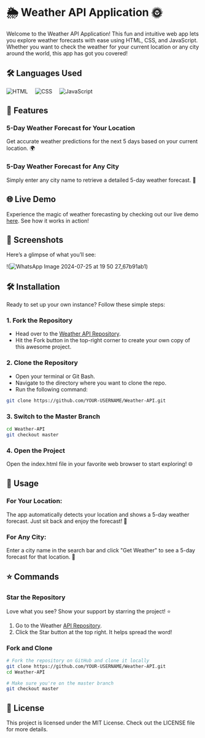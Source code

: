 # 🌦️ Weather API Application 🌞

Welcome to the Weather API Application! This fun and intuitive web app lets you explore weather forecasts with ease using HTML, CSS, and JavaScript. Whether you want to check the weather for your current location or any city around the world, this app has got you covered!

## 🛠️ Languages Used

<p>
  <img src="https://img.shields.io/badge/HTML-E34F26?style=flat&logo=html5&logoColor=white" alt="HTML" style="margin-right: 15px;">
  <img src="https://img.shields.io/badge/CSS-1572B6?style=flat&logo=css3&logoColor=white" alt="CSS" style="margin-right: 15px;">
  <img src="https://img.shields.io/badge/JavaScript-F7DF1E?style=flat&logo=javascript&logoColor=black" alt="JavaScript">
</p>


## 🚀 Features

### 5-Day Weather Forecast for Your Location
Get accurate weather predictions for the next 5 days based on your current location. 🌍

### 5-Day Weather Forecast for Any City
Simply enter any city name to retrieve a detailed 5-day weather forecast. 🌆

## 🌐 Live Demo

Experience the magic of weather forecasting by checking out our live demo [here](http://127.0.0.1:5500/index.html). See how it works in action!

## 📸 Screenshots

Here’s a glimpse of what you’ll see:

!(![WhatsApp Image 2024-07-25 at 19 50 27_67b91ab1](https://github.com/user-attachments/assets/f9fc8af8-f2e7-4887-ad25-5c1ecbb4c08e))

## 🛠️ Installation

Ready to set up your own instance? Follow these simple steps:

### 1. Fork the Repository

- Head over to the [Weather API Repository](https://github.com/PrajwalaY26/Weather-API).
- Hit the Fork button in the top-right corner to create your own copy of this awesome project.

### 2. Clone the Repository

- Open your terminal or Git Bash.
- Navigate to the directory where you want to clone the repo.
- Run the following command:

```sh
git clone https://github.com/YOUR-USERNAME/Weather-API.git
```
### 3. Switch to the Master Branch
```sh
cd Weather-API
git checkout master
```
### 4. Open the Project
Open the index.html file in your favorite web browser to start exploring! 🌐

## 🔧 Usage
### For Your Location: 
The app automatically detects your location and shows a 5-day weather forecast. Just sit back and enjoy the forecast! 🌈

### For Any City: 
Enter a city name in the search bar and click "Get Weather" to see a 5-day forecast for that location. 🌆

## ⭐ Commands
### Star the Repository
Love what you see? Show your support by starring the project! ⭐

1. Go to the Weather [API Repository](https://github.com/PrajwalaY26/Weather-API).
2. Click the Star button at the top right. It helps spread the word!

### Fork and Clone
```sh
# Fork the repository on GitHub and clone it locally
git clone https://github.com/YOUR-USERNAME/Weather-API.git
cd Weather-API

# Make sure you're on the master branch
git checkout master
```
## 📜 License
This project is licensed under the MIT License. Check out the LICENSE file for more details.
